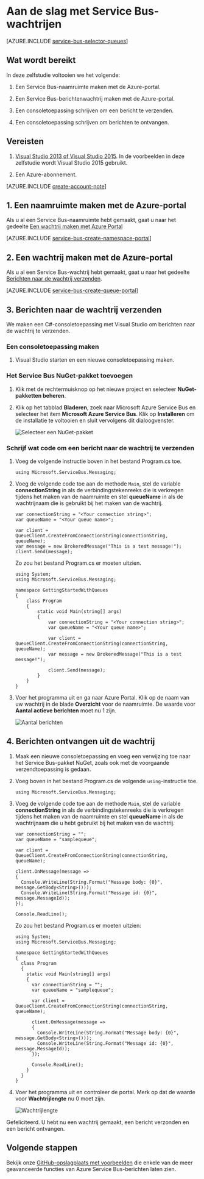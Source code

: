 <properties
    pageTitle="Aan de slag met Service Bus-wachtrijen | Microsoft Azure"
    description="Een C#-consoletoepassing schrijven voor Service Bus-berichten"
    services="service-bus-messaging"
    documentationCenter=".net"
    authors="jtaubensee"
    manager="timlt"
    editor=""/>

<tags
    ms.service="service-bus-messaging"
    ms.devlang="tbd"
    ms.topic="hero-article"
    ms.tgt_pltfrm="dotnet"
    ms.workload="na"
    ms.date="08/23/2016"
    ms.author="jotaub;sethm"/>


# Aan de slag met Service Bus-wachtrijen

[AZURE.INCLUDE [service-bus-selector-queues](../../includes/service-bus-selector-queues.md)]

## Wat wordt bereikt

In deze zelfstudie voltooien we het volgende:

1. Een Service Bus-naamruimte maken met de Azure-portal.

2. Een Service Bus-berichtenwachtrij maken met de Azure-portal.

3. Een consoletoepassing schrijven om een bericht te verzenden.

4. Een consoletoepassing schrijven om berichten te ontvangen.

## Vereisten

1. [Visual Studio 2013 of Visual Studio 2015](http://www.visualstudio.com). In de voorbeelden in deze zelfstudie wordt Visual Studio 2015 gebruikt.

2. Een Azure-abonnement.

[AZURE.INCLUDE [create-account-note](../../includes/create-account-note.md)]

## 1. Een naamruimte maken met de Azure-portal

Als u al een Service Bus-naamruimte hebt gemaakt, gaat u naar het gedeelte [Een wachtrij maken met Azure Portal](#2-create-a-queue-using-the-azure-portal)

[AZURE.INCLUDE [service-bus-create-namespace-portal](../../includes/service-bus-create-namespace-portal.md)]

## 2. Een wachtrij maken met de Azure-portal

Als u al een Service Bus-wachtrij hebt gemaakt, gaat u naar het gedeelte [Berichten naar de wachtrij verzenden](#3-send-messages-to-the-queue).

[AZURE.INCLUDE [service-bus-create-queue-portal](../../includes/service-bus-create-queue-portal.md)]

## 3. Berichten naar de wachtrij verzenden

We maken een C#-consoletoepassing met Visual Studio om berichten naar de wachtrij te verzenden.

### Een consoletoepassing maken

1. Visual Studio starten en een nieuwe consoletoepassing maken.

### Het Service Bus NuGet-pakket toevoegen

1. Klik met de rechtermuisknop op het nieuwe project en selecteer **NuGet-pakketten beheren**.

2. Klik op het tabblad **Bladeren**, zoek naar Microsoft Azure Service Bus en selecteer het item **Microsoft Azure Service Bus**. Klik op **Installeren** om de installatie te voltooien en sluit vervolgens dit dialoogvenster.

    ![Selecteer een NuGet-pakket][nuget-pkg]

### Schrijf wat code om een bericht naar de wachtrij te verzenden

1. Voeg de volgende instructie boven in het bestand Program.cs toe.

    ```
    using Microsoft.ServiceBus.Messaging;
    ```
    
2. Voeg de volgende code toe aan de methode `Main`, stel de variable **connectionString** in als de verbindingstekenreeks die is verkregen tijdens het maken van de naamruimte en stel **queueName** in als de wachtrijnaam die is gebruikt bij het maken van de wachtrij.

    ```
    var connectionString = "<Your connection string>";
    var queueName = "<Your queue name>";
  
    var client = QueueClient.CreateFromConnectionString(connectionString, queueName);
    var message = new BrokeredMessage("This is a test message!");
    client.Send(message);
    ```

    Zo zou het bestand Program.cs er moeten uitzien.

    ```
    using System;
    using Microsoft.ServiceBus.Messaging;

    namespace GettingStartedWithQueues
    {
        class Program
        {
            static void Main(string[] args)
            {
                var connectionString = "<Your connection string>";
                var queueName = "<Your queue name>";

                var client = QueueClient.CreateFromConnectionString(connectionString, queueName);
                var message = new BrokeredMessage("This is a test message!");

                client.Send(message);
            }
        }
    }
    ```
  
3. Voer het programma uit en ga naar Azure Portal. Klik op de naam van uw wachtrij in de blade **Overzicht** voor de naamruimte. De waarde voor **Aantal actieve berichten** moet nu 1 zijn.
    
      ![Aantal berichten][queue-message]
    
## 4. Berichten ontvangen uit de wachtrij

1. Maak een nieuwe consoletoepassing en voeg een verwijzing toe naar het Service Bus-pakket NuGet, zoals ook met de voorgaande verzendtoepassing is gedaan.

2. Voeg boven in het bestand Program.cs de volgende `using`-instructie toe.
  
    ```
    using Microsoft.ServiceBus.Messaging;
    ```
  
3. Voeg de volgende code toe aan de methode `Main`, stel de variable **connectionString** in als de verbindingstekenreeks die is verkregen tijdens het maken van de naamruimte en stel **queueName** in als de wachtrijnaam die u hebt gebruikt bij het maken van de wachtrij.

    ```
    var connectionString = "";
    var queueName = "samplequeue";
  
    var client = QueueClient.CreateFromConnectionString(connectionString, queueName);
  
    client.OnMessage(message =>
    {
      Console.WriteLine(String.Format("Message body: {0}", message.GetBody<String>()));
      Console.WriteLine(String.Format("Message id: {0}", message.MessageId));
    });
  
    Console.ReadLine();
    ```

    Zo zou het bestand Program.cs er moeten uitzien:

    ```
    using System;
    using Microsoft.ServiceBus.Messaging;
  
    namespace GettingStartedWithQueues
    {
      class Program
      {
        static void Main(string[] args)
        {
          var connectionString = "";
          var queueName = "samplequeue";
  
          var client = QueueClient.CreateFromConnectionString(connectionString, queueName);
  
          client.OnMessage(message =>
          {
            Console.WriteLine(String.Format("Message body: {0}", message.GetBody<String>()));
            Console.WriteLine(String.Format("Message id: {0}", message.MessageId));
          });
  
          Console.ReadLine();
        }
      }
    }
    ```
  
4. Voer het programma uit en controleer de portal. Merk op dat de waarde voor **Wachtrijlengte** nu 0 moet zijn.

    ![Wachtrijlengte][queue-message-receive]
  
Gefeliciteerd. U hebt nu een wachtrij gemaakt, een bericht verzonden en een bericht ontvangen.

## Volgende stappen

Bekijk onze [GitHub-opslagplaats met voorbeelden](https://github.com/Azure-Samples/azure-servicebus-messaging-samples) die enkele van de meer geavanceerde functies van Azure Service Bus-berichten laten zien.

<!--Image references-->

[nuget-pkg]: ./media/service-bus-dotnet-get-started-with-queues/nuget-package.png
[queue-message]: ./media/service-bus-dotnet-get-started-with-queues/queue-message.png
[queue-message-receive]: ./media/service-bus-dotnet-get-started-with-queues/queue-message-receive.png


<!--Reference style links - using these makes the source content way more readable than using inline links-->

[github-samples]: https://github.com/Azure-Samples/azure-servicebus-messaging-samples


<!--HONumber=Sep16_HO5-->


